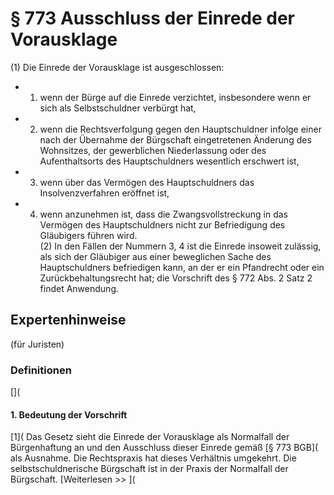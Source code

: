 # § 773 Ausschluss der Einrede der Vorausklage
(1) Die Einrede der Vorausklage ist ausgeschlossen:
* 1. wenn der Bürge auf die Einrede verzichtet, insbesondere wenn er sich als Selbstschuldner verbürgt hat,
* 2. wenn die Rechtsverfolgung gegen den Hauptschuldner infolge einer nach der Übernahme der Bürgschaft eingetretenen Änderung des Wohnsitzes, der gewerblichen Niederlassung oder des Aufenthaltsorts des Hauptschuldners wesentlich erschwert ist,
* 3. wenn über das Vermögen des Hauptschuldners das Insolvenzverfahren eröffnet ist,
* 4. wenn anzunehmen ist, dass die Zwangsvollstreckung in das Vermögen des Hauptschuldners nicht zur Befriedigung des Gläubigers führen wird.  
(2) In den Fällen der Nummern 3, 4 ist die Einrede insoweit zulässig, als sich der Gläubiger aus einer beweglichen Sache des Hauptschuldners befriedigen kann, an der er ein Pfandrecht oder ein Zurückbehaltungsrecht hat; die Vorschrift des § 772 Abs. 2 Satz 2 findet Anwendung.
## Expertenhinweise
(für Juristen)
### Definitionen
[](
#### **1. Bedeutung der Vorschrift**
[1]( Das Gesetz sieht die Einrede der Vorausklage als Normalfall der Bürgenhaftung an und den Ausschluss dieser Einrede gemäß [§ 773 BGB]( als Ausnahme. Die Rechtspraxis hat dieses Verhältnis umgekehrt. Die selbstschuldnerische Bürgschaft ist in der Praxis der Normalfall der Bürgschaft.
[Weiterlesen >> ](